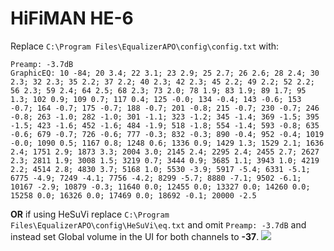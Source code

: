 # HiFiMAN HE-6
Replace `C:\Program Files\EqualizerAPO\config\config.txt` with:
```
Preamp: -3.7dB
GraphicEQ: 10 -84; 20 3.4; 22 3.1; 23 2.9; 25 2.7; 26 2.6; 28 2.4; 30 2.3; 32 2.3; 35 2.2; 37 2.2; 40 2.3; 42 2.3; 45 2.2; 49 2.2; 52 2.2; 56 2.3; 59 2.4; 64 2.5; 68 2.3; 73 2.0; 78 1.9; 83 1.9; 89 1.7; 95 1.3; 102 0.9; 109 0.7; 117 0.4; 125 -0.0; 134 -0.4; 143 -0.6; 153 -0.7; 164 -0.7; 175 -0.7; 188 -0.7; 201 -0.8; 215 -0.7; 230 -0.7; 246 -0.8; 263 -1.0; 282 -1.0; 301 -1.1; 323 -1.2; 345 -1.4; 369 -1.5; 395 -1.5; 423 -1.6; 452 -1.6; 484 -1.9; 518 -1.8; 554 -1.4; 593 -0.8; 635 -0.6; 679 -0.7; 726 -0.6; 777 -0.3; 832 -0.3; 890 -0.4; 952 -0.4; 1019 -0.0; 1090 0.5; 1167 0.8; 1248 0.6; 1336 0.9; 1429 1.3; 1529 2.1; 1636 2.4; 1751 2.9; 1873 3.3; 2004 3.0; 2145 2.4; 2295 2.4; 2455 2.7; 2627 2.3; 2811 1.9; 3008 1.5; 3219 0.7; 3444 0.9; 3685 1.1; 3943 1.0; 4219 2.2; 4514 2.8; 4830 3.7; 5168 1.0; 5530 -3.9; 5917 -5.4; 6331 -5.1; 6775 -4.9; 7249 -4.1; 7756 -4.2; 8299 -5.7; 8880 -7.1; 9502 -6.1; 10167 -2.9; 10879 -0.3; 11640 0.0; 12455 0.0; 13327 0.0; 14260 0.0; 15258 0.0; 16326 0.0; 17469 0.0; 18692 -0.1; 20000 -2.5
```
**OR** if using HeSuVi replace `C:\Program Files\EqualizerAPO\config\HeSuVi\eq.txt` and omit `Preamp: -3.7dB` and instead set Global volume in the UI for both channels to **-37**.
![](https://raw.githubusercontent.com/jaakkopasanen/AutoEq/master/results/Innerfidelity%202017/innerfidelity/onear/HiFiMAN%20HE-6/HiFiMAN%20HE-6.png)
